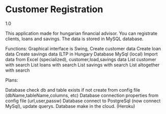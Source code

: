 # Customer Registration
1.0

This application made for hungarian financial advisor. 
You can registrate clients, loans and savings. 
The data is stored in MySQL database.

Functions:
Graphical interface is Swing, 
Create customer data
Create loan data 
Create savings data (LTP in Hungary
Database MySql (local)
Import data from Excel (specialized), customer,load,savings data
List customer with search
List loans with search
List savings with search
List altogether with search


Plans:

Database check db and table exists if not create from config file (dbName,tableName,columns, etc)
Database connection properties from config file (url,user,passw)
Database connect to PostgreSql (now connect MySql), update querys. 
Database make in the cloud. (Heroku)


